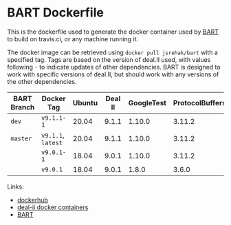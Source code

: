 # BART Dockerfile

This is the dockerfile used to generate the docker container used by
[BART](https://github.com/SlaybaughLab/BART) to build on
travis.ci, or any machine running it.

The docker image can be retrieved using `docker pull jsrehak/bart`
with a specified tag. Tags are based on the version of deal.II used,
with values following `-` to indicate updates of other
dependencies. BART is designed to work with specific versions of
deal.II, but should work with any versions of the other
dependencies. 

|BART Branch | Docker Tag           | Ubuntu   | Deal II | GoogleTest | ProtocolBuffers |FFTW   |
|------------|----------------------|----------|---------|------------|-----------------|-------|
| `dev`      | `v9.1.1-1`           | 20.04    | 9.1.1   | 1.10.0     | 3.11.2          | 3.8.8 |
| `master`   | `v9.1.1`, `latest`   | 20.04    | 9.1.1   | 1.10.0     | 3.11.2          |       |
|            | `v9.0.1-1`           | 18.04    | 9.0.1   | 1.10.0     | 3.11.2          |       |
|            | `v9.0.1`             | 18.04    | 9.0.1   | 1.8.0      | 3.6.0           |       |

Links:

- [dockerhub](https://hub.docker.com/r/jsrehak/bart/)
- [deal-ii docker containers](https://hub.docker.com/r/dealii/dealii/tags/)
- [BART](https://github.com/SlaybaughLab/BART)
